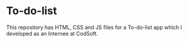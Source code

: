 # To-do-list
This repository has HTML, CSS and JS files for a To-do-list app which I developed as an Internee at CodSoft.
